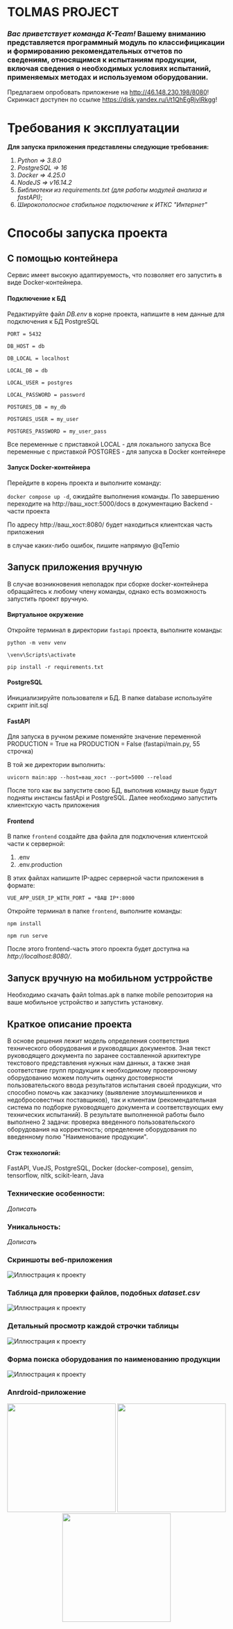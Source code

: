 # TOLMAS PROJECT

### *Вас приветствует команда K-Team!* **Вашему вниманию** представляется программный модуль по классифицикации и формированию рекомендательных отчетов по сведениям, относящимся к испытаниям продукции, включая сведения о необходимых условиях испытаний, применяемых методах и используемом оборудовании.
Предлагаем опробовать приложение на <http://46.148.230.198/8080>!
Скринкаст доступен по ссылке <https://disk.yandex.ru/i/t1QhEgRjvIRkgg>!
# Требования к эксплуатации

**Для запуска приложения представлены следующие требования:**

1) *Python => 3.8.0*
2) *PostgreSQL => 16*
3) *Docker => 4.25.0*
4) *NodeJS => v16.14.2*
5) *Библиотеки из requirements.txt (для работы модулей анализа и fastAPI)*;
6) *Широкополосное стабильное подключение к ИТКС "Интернет"*

# Способы запуска проекта
## С помощью контейнера
  Сервис имеет высокую адаптируемость, что позволяет его запустить в виде Docker-контейнера.
#### Подключение к БД
  Редактируйте файл *DB.env* в корне проекта, напишите в нем данные для подключения к БД PostgreSQL

`PORT = 5432`

`DB_HOST = db`

`DB_LOCAL = localhost`

`LOCAL_DB = db`

`LOCAL_USER = postgres`

`LOCAL_PASSWORD = password`

`POSTGRES_DB = my_db`

`POSTGRES_USER = my_user`

`POSTGRES_PASSWORD = my_user_pass`

  Все переменные с приставкой LOCAL - для локального запуска
  Все переменные с приставкой POSTGRES - для запуска в Docker контейнере

#### Запуск Docker-контейнера
  Перейдите в корень проекта и выполните команду:
  
  `docker compose up -d`, ожидайте выполнения команды. По завершению переходите на http://ваш_хост:5000/docs в документацию Backend - части проекта

  По адресу http://ваш_хост:8080/ будет находиться клиентская часть приложения

  в случае каких-либо ошибок, пишите напрямую @qTemio
  
## Запуск приложения вручную
  В случае возникновения неполадок при сборке docker-контейнера обращайтесь к любому члену команды, однако есть возможность запустить проект вручную.

#### Виртуальное окружение

Откройте терминал в директории `fastapi` проекта, выполните команды:

```
python -m venv venv

\venv\Scripts\activate

pip install -r requirements.txt
```

#### PostgreSQL

Инициализируйте пользователя и БД.
В папке database используйте скрипт init.sql 

#### FastAPI

Для запуска в ручном режиме поменяйте значение переменной PRODUCTION = True на PRODUCTION = False (fastapi/main.py, 55 строчка)

В той же директории выполнить:

`uvicorn main:app --host=ваш_хост --port=5000 --reload`

После того как вы запустите свою БД, выполнив команду выше будут подняты инстансы fastApi и PostgreSQL. Далее необходимо запустить клиентскую часть приложения

#### Frontend
В папке `frontend` создайте два файла для подключения клиентской части к серверной:

1) .env
2) .env.production
   
В этих файлах напишите IP-адрес серверной части приложения в формате:

`VUE_APP_USER_IP_WITH_PORT = *ВАШ IP*:8000`

Откройте терминал в папке `frontend`, выполните команды:

`npm install`

`npm run serve`

После этого frontend-часть этого проекта будет доступна на *http://localhost:8080/*.
## Запуск вручную на мобильном устрройстве
Необходимо скачать файл tolmas.apk в папке mobile репозитория на ваше мобильное устройство и запустить установку.
## Краткое описание проекта
В основе решения лежит модель определения соответствия технического оборудования и руководящих документов. Зная текст руководящего документа по заранее составленной архитектуре текстового представления нужных нам данных, а также зная соответствие групп продукции к необходимому проверочному оборудованию можем получить оценку достоверности пользовательского ввода результатов испытания своей продукции, что способно помочь как заказчику (выявление злоумышленников и недобросовестных поставщиков), так и клиентам (рекомендательная система по подборке руководящего документа и соответствующих ему технических испытаний). В результате выполненной работы было выполнено 2 задачи: проверка введенного пользовательского оборудования на корректность; определение оборудования по введенному  полю "Наименование продукции".

#### Стэк технологий:

FastAPI, VueJS, PostgreSQL, Docker (docker-compose), gensim, tensorflow, nltk, scikit-learn, Java

### Технические особенности:
*Дописать* 

### Уникальность:
*Дописать*

### Скриншоты веб-приложения
![Иллюстрация к проекту](Screenshot_5.png)
### Таблица для проверки файлов, подобных *dataset.csv*
![Иллюстрация к проекту](Screenshot_6.png)
### Детальный просмотр каждой строчки таблицы
![Иллюстрация к проекту](Screenshot_7.png) 
### Форма поиска оборудования по наименованию продукции
![Иллюстрация к проекту](Screenshot_8.png) 

### Anrdroid-приложение
<p style="text-align:center"><img src="photo_0.jpg" width="250">
<img src="photo_1.jpg" width="250">
<img src="photo_2.jpg" width="250"></p>
